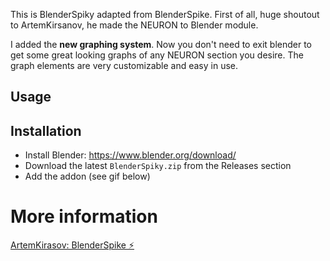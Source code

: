 This is BlenderSpiky adapted from BlenderSpike.
First of all, huge shoutout to ArtemKirsanov, he made the NEURON to Blender module.

I added the **new graphing system**.
Now you don't need to exit blender to get some great looking graphs of any NEURON section you desire. 
The graph elements are very customizable and easy in use.

## Usage


## Installation
- Install Blender: https://www.blender.org/download/
- Download the latest `BlenderSpiky.zip` from the Releases section 
- Add the addon (see gif below)

  
# More information
[ArtemKirasov: BlenderSpike ⚡](https://github.com/ArtemKirsanov/BlenderSpike/tree/main)
